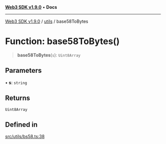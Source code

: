 [**Web3 SDK v1.9.0**](../../../README.md) • **Docs**

***

[Web3 SDK v1.9.0](../../../globals.md) / [utils](../README.md) / base58ToBytes

# Function: base58ToBytes()

> **base58ToBytes**(`s`): `Uint8Array`

## Parameters

• **s**: `string`

## Returns

`Uint8Array`

## Defined in

[src/utils/bs58.ts:38](https://github.com/Mystic-Nayy/alephium-web3/blob/ee41f5e0e7d7fb0b155fe62f05b2ac03772895ca/packages/web3/src/utils/bs58.ts#L38)
